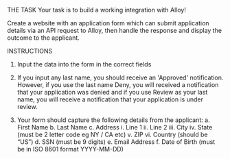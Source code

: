 THE TASK
Your task is to build a working integration with Alloy!

Create a website with an application form which can submit application details via an API request to Alloy,
then handle the response and display the outcome to the applicant.

INSTRUCTIONS

1. Input the data into the form in the correct fields

2. If you input any last name, you should receive an 'Approved' notification. However, if you use the last name Deny, you will received a notification that your application was denied and if you use Review as your last name, you will receive a notification that your application is under review.

3. Your form should capture the following details from the applicant:
   a. First Name
   b. Last Name
   c. Address
   i. Line 1
   ii. Line 2
   iii. City
   iv. State (must be 2 letter code eg NY / CA etc)
   v. ZIP
   vi. Country (should be “US”)
   d. SSN (must be 9 digits)
   e. Email Address
   f. Date of Birth (must be in ISO 8601 format YYYY-MM-DD)
